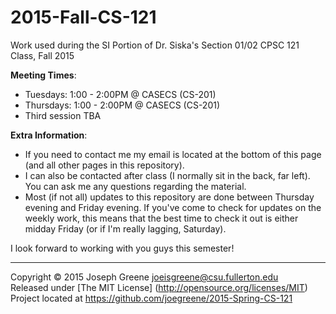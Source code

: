 2015-Fall-CS-121
================

Work used during the SI Portion of Dr. Siska's Section 01/02 CPSC 121 Class, Fall 2015

__Meeting Times__: 
- Tuesdays: 1:00 - 2:00PM @ CASECS (CS-201) 
- Thursdays: 1:00 - 2:00PM @ CASECS (CS-201)
- Third session TBA

__Extra Information__:
- If you need to contact me my email is located at the bottom of this page (and all other pages in this repository). 
- I can also be contacted after class (I normally sit in the back, far left). You can ask me any questions regarding the material.
- Most (if not all) updates to this repository are done between Thursday evening and Friday evening. If you've come to check for updates on the weekly work, this means that the best time to check it out is either midday Friday (or if I'm really lagging, Saturday).

I look forward to working with you guys this semester!


-------------------------------------------------------------------------------

Copyright &copy; 2015 Joseph Greene <joeisgreene@csu.fullerton.edu>  
Released under [The MIT License] (http://opensource.org/licenses/MIT)  
Project located at <https://github.com/joegreene/2015-Spring-CS-121>
